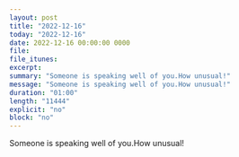 ```yaml
---
layout: post
title: "2022-12-16"
today: "2022-12-16"
date: 2022-12-16 00:00:00 0000
file:
file_itunes:
excerpt:
summary: "Someone is speaking well of you.How unusual!"
message: "Someone is speaking well of you.How unusual!"
duration: "01:00"
length: "11444"
explicit: "no"
block: "no"
---
```

Someone is speaking well of you.How unusual!

